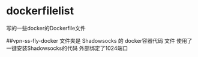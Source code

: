 # dockerfilelist
写的一些docker的Dockerfile文件

##vpn-ss-fly-docker 文件夹是 Shadowsocks 的 docker容器代码 文件 使用了一键安装Shadowsocks的代码 外部绑定了1024端口
